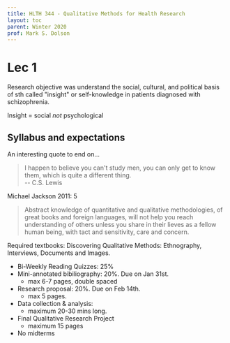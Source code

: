 ```yaml
---
title: HLTH 344 - Qualitative Methods for Health Research
layout: toc
parent: Winter 2020
prof: Mark S. Dolson
---
```


# Lec 1

Research objective was understand the social, cultural, and political basis of sth called "insight" or self-knowledge
in patients diagnosed with schizophrenia.

Insight = social *not* psychological

## Syllabus and expectations
An interesting quote to end on...
> I happen to believe you can't study men, you can only get to know them, which is quite a different thing.
<br> -- C.S. Lewis

Michael Jackson 2011: 5
> Abstract knowledge of quantitative and qualitative methodologies, of great books and foreign languages,
will not help you reach understanding of others unless you share in their lieves as a fellow human being,
with tact and sensitivity, care and concern.


Required textbooks: Discovering Qualitative Methods: Ethnography, Interviews, Documents and Images.

- Bi-Weekly Reading Quizzes: 25%
- Mini-annotated bibiliography: 20%. Due on Jan 31st.
    - max 6-7 pages, double spaced
- Research proposal: 20%. Due on Feb 14th.
    - max 5 pages.
- Data collection & analysis:
    - maximum 20-30 mins long.
- Final Qualitative Research Project
    - maximum 15 pages
- No midterms
